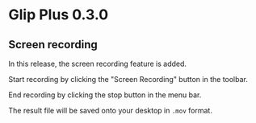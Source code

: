 # Glip Plus 0.3.0

## Screen recording

In this release, the screen recording feature is added.

Start recording by clicking the "Screen Recording" button in the toolbar.

End recording by clicking the stop button in the menu bar.

The result file will be saved onto your desktop in `.mov` format.

